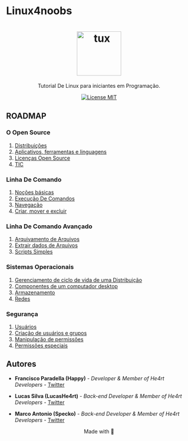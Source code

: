 # Linux4noobs

<h1 align="center">
  <img src="./images/Tux.svg" alt="tux" width="120">
</h1>

<p align="center">Tutorial De Linux para iniciantes em Programação.</p>

<p align="center">
  <a href="https://opensource.org/licenses/MIT">
    <img src="https://img.shields.io/badge/License-MIT-blue.svg" alt="License MIT">
  </a>
</p>

## ROADMAP

### O Open Source

  1. [Distribuições](./1-OpenSource/1-Distros.md)
  2. [Aplicativos, ferramentas e linguagens](./1-OpenSource/2-Aplicativos.md)
  3. [Licenças Open Source](./1-OpenSource/3-Licenças.md)
  4. [TIC](./1-OpenSource/4-TIC.md)
  
### Linha De Comando
  
  1. [Noções básicas](./2-LinhaDeComando/1-Básico.md)
  2. [Execução De Comandos](./2-LinhaDeComando/2-Comandos.md)
  3. [Navegação](./2-LinhaDeComando/3-Navegação.md)
  4. [Criar, mover e excluir](./2-LinhaDeComando/4-Mover.md)
  
### Linha De Comando Avançado

 1. [Arquivamento de Arquivos](./3-LinhaDeComandoAvançado/1-Arquivamento.md)
 2. [Extrair dados de Arquivos](./3-LinhaDeComandoAvançado/2-Dados.md)
 3. [Scripts Simples](./3-LinhaDeComandoAvançado/3-ScriptsSimples.md)
  
### Sistemas Operacionais

  1. [Gerenciamento de ciclo de vida de uma Distribuição](./4-SistemasOperacionais/1-CicloDeVida.md)
  2. [Componentes de um computador desktop](./4-SistemasOperacionais/2-ComponentesDeUmComputador.md)
  3. [Armazenamento](./4-SistemasOperacionais/3-Armazenamento.md)
  4. [Redes](./4-SistemasOperacionais/4-Redes.md)
  
### Segurança

  1. [Usuários](/5-Segurança/1-Usuários.md)
  2. [Criação de usuários e grupos](/5-Segurança/2-Grupos.md)
  3. [Manipulação de permissões](/5-Segurança/3-Manipulação.md)
  4. [Permissões especiais](/5-Segurança/4-Permissões.md)

## Autores

* **Francisco Paradella (Happy)** -  *Developer & Member of He4rt Developers* - [Twitter](https://twitter.com/Pr1nceJS)

* **Lucas Silva (LucasHe4rt)** - *Back-end Developer & Member of He4rt Developers* - [Twitter](https://twitter.com/lucashe4rt)

* **Marco Antonio (Specko)** - *Back-end Developer & Member of He4rt Developers* - [Twitter](https://twitter.com/lolgamarco2)

<p align="center">Made with 💜</p>
